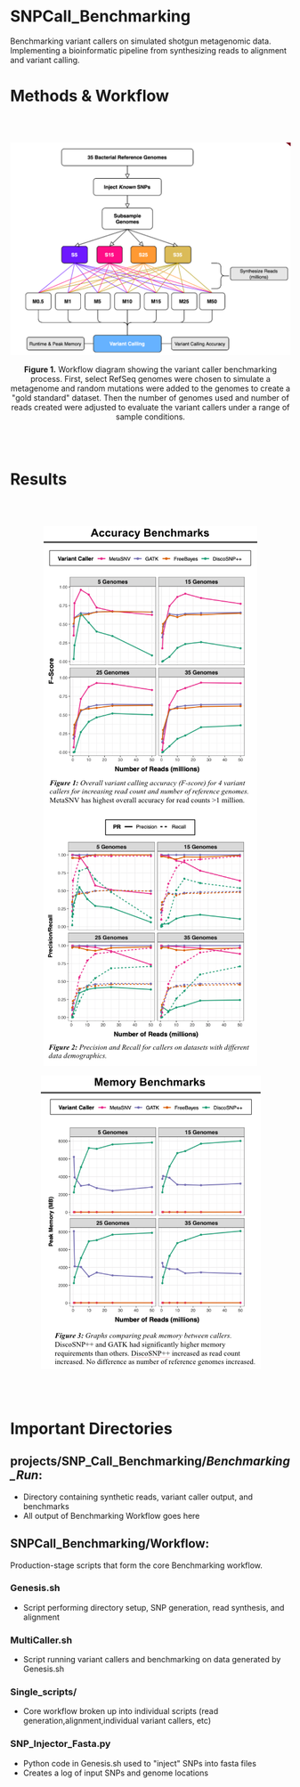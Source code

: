 # SNPCall_Benchmarking
Benchmarking variant callers on simulated shotgun metagenomic data. Implementing a bioinformatic pipeline from synthesizing reads to alignment and variant calling.

# Methods & Workflow

<br/><br/>

<p align="center">
    <img src=https://github.com/TheNoyesLab/SNPCall_Benchmarking/blob/main/Benchmark_Workflow.png>
</p>

<p align="center">
    <b>Figure 1.</b> Workflow diagram showing the variant caller benchmarking process. First, select RefSeq genomes were chosen to simulate a metagenome and random mutations were added to the genomes to create a "gold standard" dataset. Then the number of genomes used and number of reads created were adjusted to evaluate the variant callers under a range of sample conditions.
</p>

<br/><br/>


# Results

<br/><br/>

<p align="center">
    <img src=https://github.com/TheNoyesLab/SNPCall_Benchmarking/blob/main/AccuracyBenchmarks.png>
</p>

<p align="center">
    <img src=https://github.com/TheNoyesLab/SNPCall_Benchmarking/blob/main/MemoryBenchmarks.png>
</p>

<br/><br/>


# Important Directories
## projects/SNP\_Call\_Benchmarking/*Benchmarking\_Run*:
- Directory containing synthetic reads, variant caller output, and benchmarks
- All output of Benchmarking Workflow goes here

## SNPCall_Benchmarking/**Workflow**:
Production-stage scripts that form the core Benchmarking workflow.
### Genesis.sh
  - Script performing directory setup, SNP generation, read synthesis, and alignment

### MultiCaller.sh
  - Script running variant callers and benchmarking on data generated by Genesis.sh

### Single_scripts/
  - Core workflow broken up into individual scripts (read generation,alignment,individual variant callers, etc)

### SNP_Injector_Fasta.py
  - Python code in Genesis.sh used to "inject" SNPs into fasta files
  - Creates a log of input SNPs and genome locations

